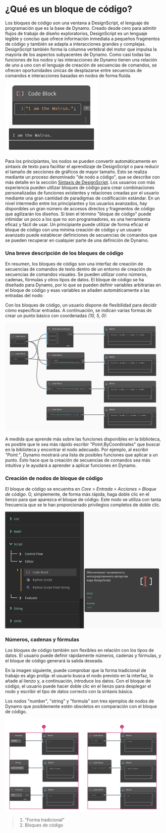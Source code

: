 # ¿Qué es un bloque de código?

Los bloques de código son una ventana a DesignScript, el lenguaje de programación que es la base de Dynamo. Creado desde cero para admitir flujos de trabajo de diseño exploratorios, DesignScript es un lenguaje legible y conciso que ofrece información inmediata a pequeños fragmentos de código y también se adapta a interacciones grandes y complejas. DesignScript también forma la columna vertebral del motor que impulsa la mayoría de los aspectos subyacentes de Dynamo. Como casi todas las funciones de los nodos y las interacciones de Dynamo tienen una relación de uno a uno con el lenguaje de creación de secuencias de comandos, se ofrecen oportunidades únicas de desplazarse entre secuencias de comandos e interacciones basadas en nodos de forma fluida.

![](../images/8-1/1/codeblock.jpg)

Para los principiantes, los nodos se pueden convertir automáticamente en sintaxis de texto para facilitar el aprendizaje de DesignScript o para reducir el tamaño de secciones de gráficos de mayor tamaño. Esto se realiza mediante un proceso denominado "de nodo a código", que se describe con más detalle en la sección [Sintaxis de DesignScript](2-design-script-syntax.md). Los usuarios con más experiencia pueden utilizar bloques de código para crear combinaciones personalizadas de funciones existentes y relaciones creadas por el usuario mediante una gran cantidad de paradigmas de codificación estándar. En un nivel intermedio entre los principiantes y los usuarios avanzados, hay disponibles un gran número de accesos directos y fragmentos de código que agilizarán los diseños. Si bien el término "bloque de código" puede intimidar un poco a los que no son programadores, es una herramienta eficaz y fácil de usar. Un principiante puede utilizar de forma eficaz el bloque de código con una mínima creación de código y un usuario avanzado puede establecer definiciones de secuencias de comandos que se pueden recuperar en cualquier parte de una definición de Dynamo.

### Una breve descripción de los bloques de código

En resumen, los bloques de código son una interfaz de creación de secuencias de comandos de texto dentro de un entorno de creación de secuencias de comandos visuales. Se pueden utilizar como números, cadenas, fórmulas y otros tipos de datos. El bloque de código se ha diseñado para Dynamo, por lo que se pueden definir variables arbitrarias en el bloque de código y esas variables se añaden automáticamente a las entradas del nodo:

Con los bloques de código, un usuario dispone de flexibilidad para decidir cómo especificar entradas. A continuación, se indican varias formas de crear un punto básico con coordenadas _(10, 5, 0)_:

![](../images/8-1/1/codeblockbriefoverview.jpg)

A medida que aprende más sobre las funciones disponibles en la biblioteca, es posible que le sea más rápido escribir "Point.ByCoordinates" que buscar en la biblioteca y encontrar el nodo adecuado. Por ejemplo, al escribir _"Point."_, Dynamo mostrará una lista de posibles funciones que aplicar a un punto. Esto hace que la creación de secuencias de comandos sea más intuitiva y le ayudará a aprender a aplicar funciones en Dynamo.

### Creación de nodos de bloque de código

El bloque de código se encuentra en _Core > Entrada > Acciones > Bloque de código_. O, simplemente, de forma más rápida, haga doble clic en el lienzo para que aparezca el bloque de código. Este nodo se utiliza con tanta frecuencia que se le han proporcionado privilegios completos de doble clic.

![](../images/8-1/1/creatingcodeblocknodes.jpg)

### Números, cadenas y fórmulas

Los bloques de código también son flexibles en relación con los tipos de datos. El usuario puede definir rápidamente números, cadenas y fórmulas, y el bloque de código generará la salida deseada.

En la imagen siguiente, puede comprobar que la forma tradicional de trabajo es algo prolija: el usuario busca el nodo previsto en la interfaz, lo añade al lienzo y, a continuación, introduce los datos. Con el bloque de código, el usuario puede hacer doble clic en el lienzo para desplegar el nodo y escribir el tipo de datos correcto con la sintaxis básica.

Los nodos "number", "string" y "formula" son tres ejemplos de nodos de Dynamo que posiblemente estén obsoletos en comparación con el bloque de código.

![](../images/8-1/1/oldschoolvscodeblocksnodes.jpg)

> 1. "Forma tradicional"
> 2. Bloques de código
